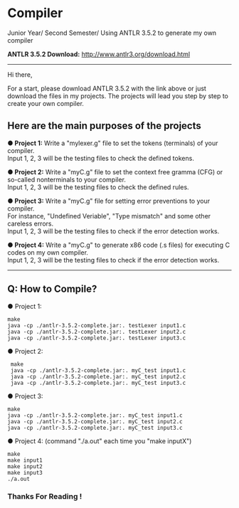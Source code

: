 # Compiler
Junior Year/ Second Semester/ Using ANTLR 3.5.2 to generate my own compiler

**ANTLR 3.5.2 Download:** http://www.antlr3.org/download.html

---

Hi there,

For a start, please download ANTLR 3.5.2 with the link above or just download the files in my projects.
The projects will lead you step by step to create your own compiler.    

## Here are the main purposes of the projects

**● Project 1:** Write a "mylexer.g" file to set the tokens (terminals) of your compiler.  
                 Input 1, 2, 3 will be the testing files to check the defined tokens.


**● Project 2:** Write a "myC.g" file to set the context free gramma (CFG) or so-called nonterminals to your compiler.  
                 Input 1, 2, 3 will be the testing files to check the defined rules.


**● Project 3:** Write a "myC.g" file for setting error preventions to your compiler.  
             For instance, "Undefined Veriable", "Type mismatch" and some other careless errors.  
             Input 1, 2, 3 will be the testing files to check if the error detection works.


**● Project 4:** Write a "myC.g" to generate x86 code (.s files) for executing C codes on my own compiler.  
             Input 1, 2, 3 will be the testing files to check if the error detection works.

--------------------------------------------------------------------------------------------------------------------

## **Q: How to Compile?**

● Project 1:
    
    make
    java -cp ./antlr-3.5.2-complete.jar:. testLexer input1.c
    java -cp ./antlr-3.5.2-complete.jar:. testLexer input2.c
    java -cp ./antlr-3.5.2-complete.jar:. testLexer input3.c
   
   
● Project 2:

     make
     java -cp ./antlr-3.5.2-complete.jar:. myC_test input1.c
     java -cp ./antlr-3.5.2-complete.jar:. myC_test input2.c
     java -cp ./antlr-3.5.2-complete.jar:. myC_test input3.c


● Project 3:
    
    make
    java -cp ./antlr-3.5.2-complete.jar:. myC_test input1.c
    java -cp ./antlr-3.5.2-complete.jar:. myC_test input2.c
    java -cp ./antlr-3.5.2-complete.jar:. myC_test input3.c


● Project 4:  (command "./a.out" each time you "make inputX")
  
    make
    make input1
    make input2
    make input3
    ./a.out


### **Thanks For Reading !**
